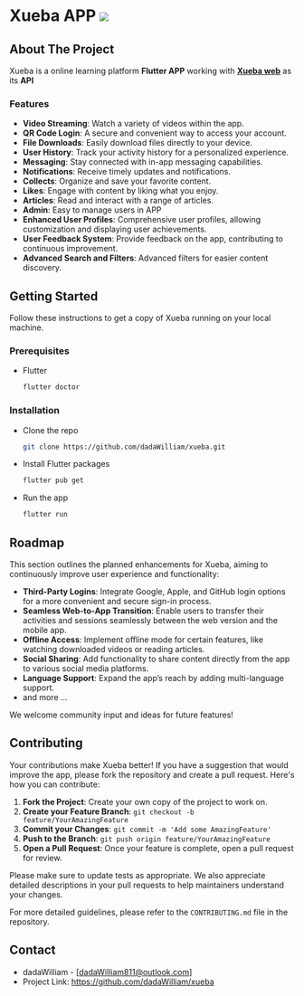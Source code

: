 # Xueba APP ![](https://img.shields.io/badge/flutter-3.13.9-blue?style=for-the-badge&logo=flutter&logoColor=blue)

## About The Project 

Xueba is a online learning platform **Flutter APP** working with **[Xueba web]()** as its **API**

### Features

- **Video Streaming**: Watch a variety of videos within the app.
- **QR Code Login**: A secure and convenient way to access your account.
- **File Downloads**: Easily download files directly to your device.
- **User History**: Track your activity history for a personalized experience.
- **Messaging**: Stay connected with in-app messaging capabilities.
- **Notifications**: Receive timely updates and notifications.
- **Collects**: Organize and save your favorite content.
- **Likes**: Engage with content by liking what you enjoy.
- **Articles**: Read and interact with a range of articles.
- **Admin**: Easy to manage users in APP
- **Enhanced User Profiles**: Comprehensive user profiles, allowing customization and displaying user achievements.
- **User Feedback System**: Provide feedback on the app, contributing to continuous improvement.
- **Advanced Search and Filters**: Advanced filters for easier content discovery.

## Getting Started

Follow these instructions to get a copy of Xueba running on your local machine.

### Prerequisites

- Flutter
  ```sh
  flutter doctor
### Installation
- Clone the repo
  ```sh
  git clone https://github.com/dadaWilliam/xueba.git

- Install Flutter packages
  ```sh
  flutter pub get
- Run the app
  ```sh
  flutter run

## Roadmap
This section outlines the planned enhancements for Xueba, aiming to continuously improve user experience and functionality:

- **Third-Party Logins**: Integrate Google, Apple, and GitHub login options for a more convenient and secure sign-in process.
- **Seamless Web-to-App Transition**: Enable users to transfer their activities and sessions seamlessly between the web version and the mobile app.
- **Offline Access**: Implement offline mode for certain features, like watching downloaded videos or reading articles.
- **Social Sharing**: Add functionality to share content directly from the app to various social media platforms.
- **Language Support**: Expand the app’s reach by adding multi-language support.
- and more ...

We welcome community input and ideas for future features!

## Contributing

Your contributions make Xueba better! If you have a suggestion that would improve the app, please fork the repository and create a pull request. Here's how you can contribute:

1. **Fork the Project**: Create your own copy of the project to work on.
2. **Create your Feature Branch**: `git checkout -b feature/YourAmazingFeature`
3. **Commit your Changes**: `git commit -m 'Add some AmazingFeature'`
4. **Push to the Branch**: `git push origin feature/YourAmazingFeature`
5. **Open a Pull Request**: Once your feature is complete, open a pull request for review.

Please make sure to update tests as appropriate. We also appreciate detailed descriptions in your pull requests to help maintainers understand your changes.

For more detailed guidelines, please refer to the `CONTRIBUTING.md` file in the repository.

## Contact

- dadaWilliam - [dadaWilliam811@outlook.com]
- Project Link: https://github.com/dadaWilliam/xueba
